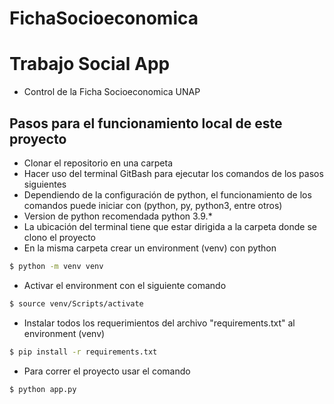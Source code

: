 # FichaSocioeconomica
# Trabajo Social App
- Control de la Ficha Socioeconomica UNAP 
## Pasos para el funcionamiento local de este proyecto
- Clonar el repositorio en una carpeta
- Hacer uso del terminal GitBash para ejecutar los comandos de los pasos siguientes
- Dependiendo de la configuración de python, el funcionamiento de los comandos puede iniciar con (python, py, python3, entre otros)
- Version de python recomendada python 3.9.*
- La ubicación del terminal tiene que estar dirigida a la carpeta donde se clono el proyecto
- En la misma carpeta crear un environment (venv) con python
``` bash
$ python -m venv venv
```
- Activar el environment con el siguiente comando
``` bash
$ source venv/Scripts/activate
```
- Instalar todos los requerimientos del archivo "requirements.txt" al environment (venv)
``` bash
$ pip install -r requirements.txt
```
- Para correr el proyecto usar el comando
``` bash
$ python app.py
```
